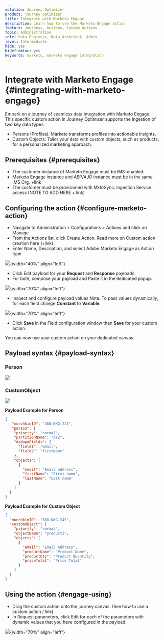```yaml
---
solution: Journey Optimizer
product: journey optimizer
title: Integrate with Marketo Engage
description: Learn how to use the Marketo Engage action
feature: Journeys, Actions, Custom Actions
topic: Administration
role: Data Engineer, Data Architect, Admin
level: Intermediate
hide: yes
hidefromtoc: yes
keywords: marketo, marketo engage integration
---
```


# Integrate with Marketo Engage {#integrating-with-marketo-engage}

Embark on a journey of seamless data integration with Marketo Engage. This specific custom action in Journey Optimizer supports the ingestion of two key data types:

* Persons (Profiles): Marketo transforms profiles into actionable insights.
* Custom Objects: Tailor your data with custom objects, such as products, for a personalized marketing approach.

## Prerequisites {#prerequisites}

* The customer instance of Marketo Engage must be IMS-enabled.
* Marketo Engage instance and AEP/AJO instance must be in the same IMS Org. +link
* The customer must be provisioned with MktoSync: Ingestion Service access (NOTE TO ADD HERE + link)

## Configuring the action {#configure-marketo-action}

* Navigate to Administration > Configurations > Actions and click on Manage
* From the Actions list, click Create Action. Read more on Custom action creation here (+link)
* Enter Name, Description, and select Adobe Marketo Engage as Action type

![](assets/engage-customaction-creation.png){width="40%" align="left"}

* Click Edit payload for your **Request** and **Response** payloads.
* For both, compose your payload and Paste it in the dedicated popup.

![](assets/engage-customaction-payload.png){width="70%" align="left"}
  
* Inspect and configure payload values
    Note: To pass values dynamically, for each field change **Constant** to **Variable**.

![](assets/engage-customaction-payload-fields.png){width="70%" align="left"}

* Click **Save** in the Field configuration window then **Save** for your custom action.

You can now use your custom action on your dedicated canvas.


## Payload syntax {#payload-syntax}

### Person

![](assets/payload-person.png)

### CustomObject

![](assets/payload-customobject.png)


**Payload Example for Person**

```json
{
   "munchkinID": "388-KKG-245",  
   "person": {
    "priority": "normal",
    "partitionName": "XYZ",
    "dedupeFields": {
      "field1": "email",
      "field2": "firstName"
    },
    "objects": [
      {
        "email": "Email address",
        "firstName": "First name",
        "lastName": "Last name"
      }
    ]
  }
}
```

**Payload Example for Custom Object**

```json
{
  "munchkinID": "388-KKG-245", 
  "customObject": {
    "priority": "normal",
    "objectName": "products",
    "objects": [
      {
        "email": "Email Address",
        "productName": "Product Name",
        "productQty": "Product Quantity",
        "priceTotal": "Price Total"
      }
    ]
  }
}
```


## Using the action {#engage-using}

* Drag the custom action onto the journey canvas. (See how to use a custom action / link)
* In Request parameters, click Edit for each of the parameters with dynamic values that you have configured in the payload.

![](assets/engage-use-canvas.png){width="70%" align="left"}

